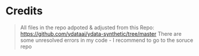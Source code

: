 # Credits
 > All files in the repo adpoted & adjusted from this Repo: https://github.com/ydataai/ydata-synthetic/tree/master 
There are some unresolved errors in my code - I recommend to go to the soruce repo